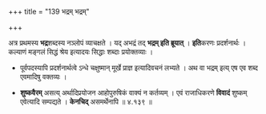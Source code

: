 +++
title = "139 भद्रम् भद्रम्"

+++


अत्र प्रथमस्य **भद्र**शब्दस्य नञ्लोपं व्याचक्षते । यद् अभद्रं तद् **भद्रम् इति ब्रूयात्** । **इति**करणः प्रदर्शनार्थः । कल्याणं मङ्गलं सिद्धं श्रेय इत्यादयः सिद्धाः शब्दाः प्रयोक्तव्याः । 

- पूर्वपदस्यापि प्रदर्शनार्थत्वे ऽन्धे चक्षुष्मान् मूर्खे प्राज्ञ इत्यादिवचनं लभ्यते । अथ वा भद्रम् इत्य् एष एव शब्द एवमादिषु वक्तव्यः । 

- **शुष्कवैरम्** असत्य् अर्थादिप्रयोजन आहोपुरुषिकं वाक्यं न कर्तव्यम् । एवं राजाधिकरणे **विवादं** शुष्कम् एवेत्यादि सम्पद्यते । **केनचिद्** असमर्थेनापि ॥ ४.१३९ ॥